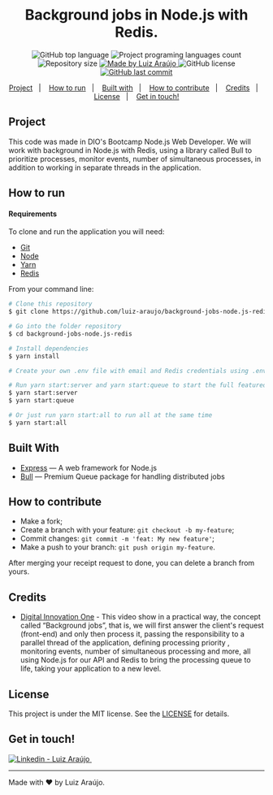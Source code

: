 <h1 align="center">
	Background jobs in Node.js with Redis.
</h1>

<p align="center">
  <img alt="GitHub top language" src="https://img.shields.io/github/languages/top/luiz-araujo/background-jobs-node.js-redis.svg?color=34cb79">
  <img alt="Project programing languages count" src="https://img.shields.io/github/languages/count/luiz-araujo/background-jobs-node.js-redis?color=34cb79">
  <img alt="Repository size" src="https://img.shields.io/github/repo-size/luiz-araujo/background-jobs-node.js-redis?color=34cb79">
  <a href="https://www.linkedin.com/in/luiz-araujojr/">
    <img alt="Made by Luiz Araújo" src="https://img.shields.io/badge/made%20by-Luiz Araújo-%20?color=34cb79">
  </a>
  <img alt="GitHub license" src="https://img.shields.io/github/license/luiz-araujo/background-jobs-node.js-redis?color=34cb79">
  <a href="https://github.com/luiz-araujo/background-jobs-node.js-redis/commits/master">
    <img alt="GitHub last commit" src="https://img.shields.io/github/last-commit/luiz-araujo/background-jobs-node.js-redis.svg?color=34cb79">
  </a>
</p>

<p align="center">
  <a href="#project">Project</a>&nbsp;&nbsp;&nbsp;|&nbsp;&nbsp;&nbsp;
  <a href="#how-to-run">How to run</a>&nbsp;&nbsp;&nbsp;|&nbsp;&nbsp;&nbsp;
  <a href="#built-with">Built with</a>&nbsp;&nbsp;&nbsp;|&nbsp;&nbsp;&nbsp;
  <a href="#how-to-contribute">How to contribute</a>&nbsp;&nbsp;&nbsp;|&nbsp;&nbsp;&nbsp;
  <a href="#credits">Credits</a>&nbsp;&nbsp;&nbsp;|&nbsp;&nbsp;&nbsp;
  <a href="#license">License</a>&nbsp;&nbsp;&nbsp;|&nbsp;&nbsp;&nbsp;
  <a href="#get-in-touch">Get in touch!</a>
</p>

## Project

This code was made in DIO's Bootcamp Node.js Web Developer.
We will work with background in Node.js with Redis, using a library called Bull to prioritize processes, monitor events, number of simultaneous processes, in addition to working in separate threads in the application.

## How to run

#### Requirements

To clone and run the application you will need:

- [Git](https://git-scm.com)
- [Node](https://nodejs.org/)
- [Yarn](https://yarnpkg.com/)
- [Redis](https://redis.io/)

From your command line:

```bash
# Clone this repository
$ git clone https://github.com/luiz-araujo/background-jobs-node.js-redis.git

# Go into the folder repository
$ cd background-jobs-node.js-redis

# Install dependencies
$ yarn install

# Create your own .env file with email and Redis credentials using .env.example as model

# Run yarn start:server and yarn start:queue to start the full featured local server
$ yarn start:server
$ yarn start:queue

# Or just run yarn start:all to run all at the same time
$ yarn start:all
```

## Built With

- [Express](https://expressjs.com/) — A web framework for Node.js
- [Bull](https://optimalbits.github.io/bull/) — Premium Queue package for handling distributed jobs

## How to contribute

- Make a fork;
- Create a branch with your feature: `git checkout -b my-feature`;
- Commit changes: `git commit -m 'feat: My new feature'`;
- Make a push to your branch: `git push origin my-feature`.

After merging your receipt request to done, you can delete a branch from yours.

## Credits

- [Digital Innovation One](https://www.youtube.com/watch?v=mRHpgEF5JGU) - This video show in a practical way, the concept called “Background jobs”, that is, we will first answer the client's request (front-end) and only then process it, passing the responsibility to a parallel thread of the application, defining processing priority , monitoring events, number of simultaneous processing and more, all using Node.js for our API and Redis to bring the processing queue to life, taking your application to a new level.

## License

This project is under the MIT license. See the [LICENSE](https://github.com/luiz-araujo/background-jobs-node.js-redis/blob/master/LICENSE) for details.

## Get in touch!

<a href="https://www.linkedin.com/in/luiz-araujojr/" target="_blank" >
  <img alt="Linkedin - Luiz Araújo" src="https://img.shields.io/badge/Linkedin--%23F8952D?style=social&logo=linkedin">
</a>&nbsp;&nbsp;&nbsp;

---

Made with ❤️ by Luiz Araújo.
